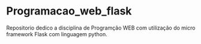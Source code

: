 # Programacao_web_flask
 Repositorio dedico a disciplina de Programção WEB com utilização do micro  framework Flask com linguagem python.
